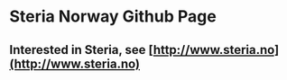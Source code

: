 Steria Norway Github Page
==========

Interested in Steria, see [http://www.steria.no](http://www.steria.no)
-----------------------------------------------------------------------
